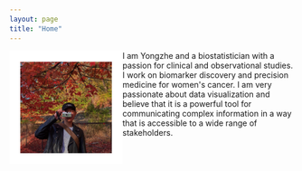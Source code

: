 ```yaml
---
layout: page
title: "Home"
---
```


<img align="left" width="200" height="200" src="https://raw.githubusercontent.com/YzwIsALaity/YzwIsALaity.github.io/master/_posts/5C12971A-9EBF-4E92-B358-3C614AC4D518_1_105_c.jpeg">

I am Yongzhe and a biostatistician with a passion for clinical and observational studies. I work on biomarker discovery and precision medicine for women's cancer. I am very passionate about data visualization and believe that it is a powerful tool for communicating complex information in a way that is accessible to a wide range of stakeholders. 
